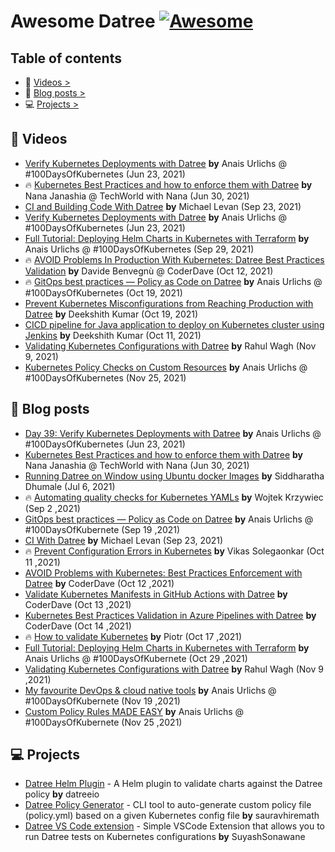 # Awesome Datree [![Awesome](https://cdn.rawgit.com/sindresorhus/awesome/d7305f38d29fed78fa85652e3a63e154dd8e8829/media/badge.svg)](https://github.com/sindresorhus/awesome)

## Table of contents
* 🎥 [Videos >](https://github.com/datreeio/awesome-datree#--videos)  
* 📖 [Blog posts >](https://github.com/datreeio/awesome-datree#--blog-posts)  
* 💻 [Projects >](https://github.com/datreeio/awesome-datree#-projects)  

## 🎥  Videos
* [Verify Kubernetes Deployments with Datree](https://www.youtube.com/watch?v=MpdhrabnpYs) **by** Anais Urlichs @ #100DaysOfKubernetes (Jun 23, 2021)
* 🔥 [Kubernetes Best Practices and how to enforce them with Datree](https://www.youtube.com/watch?v=hgUfH9Ab258) **by** Nana Janashia @ TechWorld with Nana (Jun 30, 2021)
* [CI and Building Code With Datree](https://www.youtube.com/watch?v=2Z5HhEk1zK8) **by** Michael Levan (Sep 23, 2021)
* [Verify Kubernetes Deployments with Datree](https://www.youtube.com/watch?v=MpdhrabnpYs&t=23s) **by** Anais Urlichs @ #100DaysOfKubernetes (Jun 23, 2021)
* [Full Tutorial: Deploying Helm Charts in Kubernetes with Terraform](https://anaisurl.com/helm-chart-terraform-deployment/) **by** Anais Urlichs @ #100DaysOfKubernetes (Sep 29, 2021)
* 🔥 [AVOID Problems In Production With Kubernetes: Datree Best Practices Validation](https://youtu.be/aM7EVflmEt4) **by** Davide Benvegnù @ CoderDave (Oct 12, 2021)
* 🔥 [GitOps best practices — Policy as Code on Datree](https://youtu.be/xOppJthE1nA) **by** Anais Urlichs @ #100DaysOfKubernetes (Oct 19, 2021)
* [Prevent Kubernetes Misconfigurations from Reaching Production with Datree](https://youtu.be/lUQaA9hvEX4) **by** Deekshith Kumar (Oct 19, 2021)
* [CICD pipeline for Java application to deploy on Kubernetes cluster using Jenkins](https://www.youtube.com/watch?v=adG0vq5boL8) **by** Deekshith Kumar (Oct 11, 2021)
* [Validating Kubernetes Configurations with Datree](https://www.youtube.com/watch?v=5sj_eyyx1vM) **by** Rahul Wagh (Nov 9, 2021)
* [Kubernetes Policy Checks on Custom Resources](https://youtu.be/7g8L_30_DSU) **by** Anais Urlichs @ #100DaysOfKubernetes (Nov 25, 2021)

## 📖  Blog posts
* [Day 39: Verify Kubernetes Deployments with Datree](https://devops.anaisurl.com/Day-39-Verify-Kubernetes-Deployments-with-Datree-7d0086214f1d43f8a11bc5e5ea675e9e) **by** Anais Urlichs @ #100DaysOfKubernetes (Jun 23, 2021)  
* [Kubernetes Best Practices and how to enforce them with Datree](https://dev.to/techworld_with_nana/how-to-enforce-kubernetes-best-practices-with-datree-4pen) **by** Nana Janashia @ TechWorld with Nana (Jun 30, 2021)  
* [Running Datree on Window using Ubuntu docker Images](https://shdhumale.wordpress.com/2021/07/06/running-datree-on-window-using-ubuntu-docker-images/) **by** Siddharatha Dhumale (Jul 6, 2021)  
* 🔥 [Automating quality checks for Kubernetes YAMLs](https://dev.to/wkrzywiec/automating-quality-checks-for-kubernetes-yamls-398) **by** Wojtek Krzywiec (Sep 2 ,2021)
* [GitOps best practices — Policy as Code on Datree](https://anaisurl.com/policy-as-code/) **by** Anais Urlichs @ #100DaysOfKubernete (Sep 19 ,2021)
* [CI With Datree](https://dev.to/thenjdevopsguy/ci-with-datree-4h8d) **by** Michael Levan (Sep 23, 2021)
* 🔥 [Prevent Configuration Errors in Kubernetes](https://dev.to/solegaonkar/prevent-configuration-errors-in-kubernetes-30dn) **by** Vikas Solegaonkar (Oct 11 ,2021)
* [AVOID Problems with Kubernetes: Best Practices Enforcement with Datree](https://dev.to/n3wt0n/avoid-problems-with-kubernetes-best-practices-enforcement-with-datree-4p2f) **by** CoderDave (Oct 12 ,2021)
* [Validate Kubernetes Manifests in GitHub Actions with Datree](https://dev.to/n3wt0n/validate-kubernetes-manifests-in-github-actions-with-datree-1190) **by** CoderDave (Oct 13 ,2021)
* [Kubernetes Best Practices Validation in Azure Pipelines with Datree](https://dev.to/n3wt0n/kubernetes-best-practices-validation-in-azure-pipelines-with-datree-33i3) **by** CoderDave (Oct 14 ,2021)
* 🔥 [How to validate Kubernetes](https://medium.com/@piotrzan/how-to-validate-kubernetes-yaml-files-9a17b9a30f08) **by** Piotr (Oct 17 ,2021)
* [Full Tutorial: Deploying Helm Charts in Kubernetes with Terraform](https://anaisurl.com/helm-chart-terraform-deployment/) **by** Anais Urlichs @ #100DaysOfKubernete (Oct 29 ,2021)
* [Validating Kubernetes Configurations with Datree](https://jhooq.com/using-datree/) **by** Rahul Wagh (Nov 9 ,2021)
* [My favourite DevOps & cloud native tools](https://anaisurl.com/my-favourite-devops-cloud-native-tools/) **by** Anais Urlichs @ #100DaysOfKubernete (Nov 19 ,2021)
* [Custom Policy Rules MADE EASY](https://anaisurl.com/custom-policy-rules-made-easy/) **by** Anais Urlichs @ #100DaysOfKubernete (Nov 25 ,2021)

## 💻 Projects
* [Datree Helm Plugin](https://github.com/datreeio/helm-datree) - A Helm plugin to validate charts against the Datree policy **by** datreeio
* [Datree Policy Generator](https://github.com/sauravhiremath/policy-fy) - CLI tool to auto-generate custom policy file (policy.yml) based on a given Kubernetes config file **by** sauravhiremath
* [Datree VS Code extension](https://github.com/SuyashSonawane/vscode-datree) - Simple VSCode Extension that allows you to run Datree tests on Kubernetes configurations **by**
SuyashSonawane
